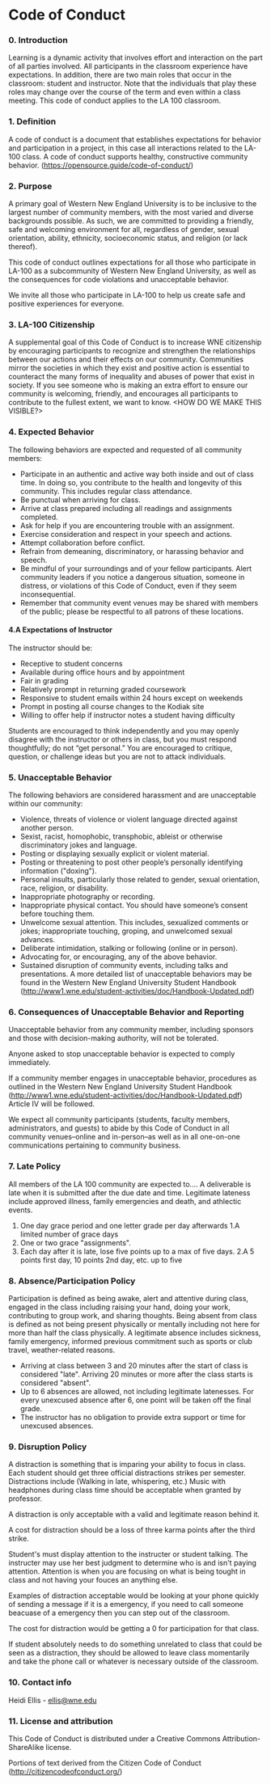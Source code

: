 # Code of Conduct

### 0. Introduction
Learning is a dynamic activity that involves effort and interaction on the part of all parties involved. All participants in the classroom experience have expectations. In addition, there are two main roles that occur in the classroom: student and instructor.  Note that the individuals that play these roles may change over the course of the term and even within a class meeting. This code of conduct applies to the LA 100 classroom. 

### 1. Definition

A code of conduct is a document that establishes expectations for behavior and participation in a project, in this case all interactions related to the LA-100 class. A code of conduct supports healthy, constructive community behavior. (https://opensource.guide/code-of-conduct/)

### 2. Purpose

A primary goal of Western New England University is to be inclusive to the largest number of community members, with the most varied and diverse backgrounds possible. As such, we are committed to providing a friendly, safe and welcoming environment for all, regardless of gender, sexual orientation, ability, ethnicity, socioeconomic status, and religion (or lack thereof).

This code of conduct outlines expectations for all those who participate in LA-100 as a subcommunity of Western New England University, as well as the consequences for code violations and unacceptable behavior.

We invite all those who participate in LA-100 to help us create safe and positive experiences for everyone.

### 3. LA-100 Citizenship

A supplemental goal of this Code of Conduct is to increase WNE citizenship by encouraging participants to recognize and strengthen the relationships between our actions and their effects on our community. Communities mirror the societies in which they exist and positive action is essential to counteract the many forms of inequality and abuses of power that exist in society. If you see someone who is making an extra effort to ensure our community is welcoming, friendly, and encourages all participants to contribute to the fullest extent, we want to know.
<HOW DO WE MAKE THIS VISIBLE?>

### 4. Expected Behavior

The following behaviors are expected and requested of all community members:
 * Participate in an authentic and active way both inside and out of class time. In doing so, you contribute to the health and longevity of this community. This includes regular class attendance.
 * Be punctual when arriving for class.
 * Arrive at class prepared including all readings and assignments completed.
 * Ask for help if you are encountering trouble with an assignment.
 * Exercise consideration and respect in your speech and actions.
 * Attempt collaboration before conflict.
 * Refrain from demeaning, discriminatory, or harassing behavior and speech.
 * Be mindful of your surroundings and of your fellow participants. Alert community leaders if you notice a dangerous situation, someone in distress, or violations of this Code of Conduct, even if they seem inconsequential.
 * Remember that community event venues may be shared with members of the public; please be respectful to all patrons of these locations.

#### 4.A Expectations of Instructor

The instructor should be:
 * Receptive to student concerns
 * Available during office hours and by appointment
 * Fair in grading
 * Relatively prompt in returning graded coursework
 * Responsive to student emails within 24 hours except on weekends
 * Prompt in posting all course changes to the Kodiak site
 * Willing to offer help if instructor notes a student having difficulty

Students are encouraged to think independently and you may openly disagree with the instructor or others in class, but you must respond thoughtfully; do not “get personal.”  You are encouraged to critique, question, or challenge ideas but you are not to attack individuals.

### 5. Unacceptable Behavior

The following behaviors are considered harassment and are unacceptable within our community:
 * Violence, threats of violence or violent language directed against another person.
 * Sexist, racist, homophobic, transphobic, ableist or otherwise discriminatory jokes and language.
 * Posting or displaying sexually explicit or violent material.
 * Posting or threatening to post other people’s personally identifying information ("doxing").
 * Personal insults, particularly those related to gender, sexual orientation, race, religion, or disability.
 * Inappropriate photography or recording.
 * Inappropriate physical contact. You should have someone’s consent before touching them.
 * Unwelcome sexual attention. This includes, sexualized comments or jokes; inappropriate touching, groping, and unwelcomed sexual advances.
 * Deliberate intimidation, stalking or following (online or in person).
 * Advocating for, or encouraging, any of the above behavior.
 * Sustained disruption of community events, including talks and presentations.
A more detailed list of unacceptable behaviors may be found in the Western New England University Student Handbook (http://www1.wne.edu/student-activities/doc/Handbook-Updated.pdf)

### 6. Consequences of Unacceptable Behavior and Reporting

Unacceptable behavior from any community member, including sponsors and those with decision-making authority, will not be tolerated.

Anyone asked to stop unacceptable behavior is expected to comply immediately.

If a community member engages in unacceptable behavior, procedures as outlined in the Western New England University Student Handbook (http://www1.wne.edu/student-activities/doc/Handbook-Updated.pdf) Article IV will be followed.

We expect all community participants (students, faculty members, administrators, and guests) to abide by this Code of Conduct in all community venues–online and in-person–as well as in all one-on-one communications pertaining to community business.

### 7. Late Policy
All members of the LA 100 community are expected to....
A deliverable is late when it is submitted after the due date and time. Legitimate lateness include approved illness, family emergencies and death, and athlectic events. 
1. One day grace period and one letter grade per day afterwards
  1.A limited number of grace days 
3. One or two grace "assignments".
2. Each day after it is late, lose five points up to a max of five days. 
  2.A 5 points first day, 10 points 2nd day, etc. up to five

### 8. Absence/Participation Policy
Participation is defined as being awake, alert and attentive during class, engaged in the class including raising your hand, doing your work, contributing to group work, and sharing thoughts. Being absent from class is defined as not being present physically or mentally including not here for more than half the class physically. A legitimate absence includes sickness, family emergency, informed previous commitment such as sports or club travel, weather-related reasons.

 * Arriving at class between 3 and 20 minutes after the start of class is considered "late". Arriving 20 minutes or more after the class starts is considered "absent". 
 * Up to 6 absences are allowed, not including legitimate latenesses. For every unexcused absence after 6, one point will be taken off the final grade. 
 * The instructor has no obligation to provide extra support or time for unexcused absences. 

### 9. Disruption Policy
A distraction is something that is imparing your ability to focus in class. 
Each student should get three official distractions strikes per semester. Distractions include (Walking in late, whispering, etc.)
Music with headphones during class time should be acceptable when granted by professor. 

A distraction is only acceptable with a valid and legitimate reason behind it.

A cost for distraction should be a loss of three karma points after the third strike. 

Student's must display attention to the instructer or student talking. The instructer may use her best judgment to determine who is and isn't paying attention.
Attention is when you are focusing on what is being tought in class and not having your fouces an anything else.

Examples of distraction acceptable would be looking at your phone quickly of sending a message if it is a emergency, if you need to call someone beacuase of a emergency then you can step out of the classroom.

The cost for distraction would be getting a 0 for participation for that class. 

If student absolutely needs to do something unrelated to class that could be seen as a distraction, they should be allowed to leave class momentarily and take the phone call or whatever is necessary outside of the classroom.

### 10. Contact info
Heidi Ellis - ellis@wne.edu

### 11. License and attribution

This Code of Conduct is distributed under a Creative Commons Attribution-ShareAlike license.

Portions of text derived from the Citizen Code of Conduct (http://citizencodeofconduct.org/)
